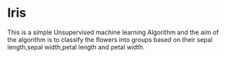# Iris
This is a simple Unsupervised machine learning Algorithm and the aim of the algorithm is to classify the flowers into groups based on their sepal length,sepal width,petal length and petal width. 
